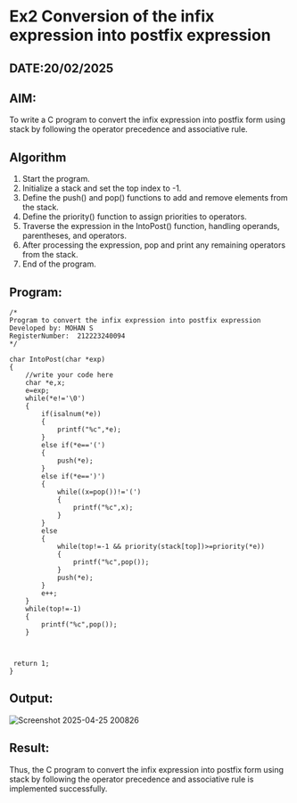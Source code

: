 # Ex2 Conversion of the infix expression into postfix expression
## DATE:20/02/2025
## AIM:
To write a C program to convert the infix expression into postfix form using stack by following the operator precedence and associative rule.

## Algorithm
1. Start the program.
2. Initialize a stack and set the top index to -1.
3. Define the push() and pop() functions to add and remove elements from the stack.
4. Define the priority() function to assign priorities to operators.
5. Traverse the expression in the IntoPost() function, handling operands, parentheses, and operators.
6. After processing the expression, pop and print any remaining operators from the stack.
7. End of the program.   

## Program:
```
/*
Program to convert the infix expression into postfix expression
Developed by: MOHAN S
RegisterNumber:  212223240094
*/
```
```
char IntoPost(char *exp)
{
    //write your code here
    char *e,x;
    e=exp;
    while(*e!='\0')
    {
        if(isalnum(*e))
        {
            printf("%c",*e);
        }
        else if(*e=='(')
        {
            push(*e);
        }
        else if(*e==')')
        {
            while((x=pop())!='(')
            {
                printf("%c",x);
            }
        }
        else
        {
            while(top!=-1 && priority(stack[top])>=priority(*e))
            {
                printf("%c",pop());
            }
            push(*e);
        }
        e++;
    }
    while(top!=-1)
    {
        printf("%c",pop());
    }

    
    
 return 1;   
}
```

## Output:
![Screenshot 2025-04-25 200826](https://github.com/user-attachments/assets/3f07e563-8171-42a7-8119-f42684136b27)


## Result:
Thus, the C program to convert the infix expression into postfix form using stack by following the operator precedence and associative rule is implemented successfully.
